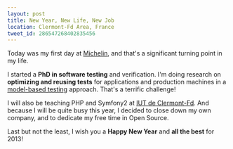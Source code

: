 ```yaml
---
layout: post
title: New Year, New Life, New Job
location: Clermont-Fd Area, France
tweet_id: 286547268402835456
---
```


Today was my first day at [Michelin](http://www.michelin.com/corporate/EN/home),
and that's a significant turning point in my life.

I started a **PhD in software testing** and verification. I'm doing research
on **optimizing and reusing tests** for applications and production machines in
a [model-based testing](http://en.wikipedia.org/wiki/Model-based_testing)
approach. That's a terrific challenge!

I will also be teaching PHP and Symfony2 at [IUT de
Clermont-Fd](http://www.iut.u-clermont1.fr/). And because I will be quite busy
this year, I decided to close down my own company, and to dedicate my free
time in Open Source.

Last but not the least, I wish you a **Happy New Year** and **all the best**
for 2013!
